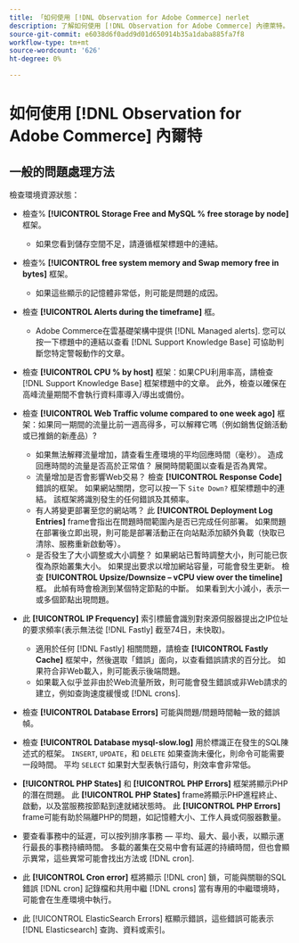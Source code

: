 ```yaml
---
title: 「如何使用 [!DNL Observation for Adobe Commerce] nerlet
description: 了解如何使用 [!DNL Observation for Adobe Commerce] 內德萊特。
source-git-commit: e6038d6f0add9d01d650914b35a1daba885fa7f8
workflow-type: tm+mt
source-wordcount: '626'
ht-degree: 0%

---
```


# 如何使用 [!DNL Observation for Adobe Commerce] 內爾特

## 一般的問題處理方法

檢查環境資源狀態：

* 檢查% **[!UICONTROL Storage Free and MySQL % free storage by node]** 框架。

   * 如果您看到儲存空間不足，請遵循框架標題中的連結。

* 檢查% **[!UICONTROL free system memory and Swap memory free in bytes]** 框架。

   * 如果這些顯示的記憶體非常低，則可能是問題的成因。

* 檢查 **[!UICONTROL Alerts during the timeframe]** 框。

   * Adobe Commerce在雲基礎架構中提供 [!DNL Managed alerts]. 您可以按一下標題中的連結以查看 [!DNL Support Knowledge Base] 可協助判斷您特定警報動作的文章。

* 檢查 **[!UICONTROL CPU % by host]** 框架：如果CPU利用率高，請檢查 [!DNL Support Knowledge Base] 框架標題中的文章。 此外，檢查以確保在高峰流量期間不會執行資料庫導入/導出或備份。

* 檢查 **[!UICONTROL Web Traffic volume compared to one week ago]** 框架：如果同一期間的流量比前一週高得多，可以解釋它嗎（例如銷售促銷活動或已推銷的新產品）?
   * 如果無法解釋流量增加，請查看生產環境的平均回應時間（毫秒）。 造成回應時間的流量是否高於正常值？ 展開時間範圍以查看是否為異常。
   * 流量增加是否會影響Web交易？ 檢查 **[!UICONTROL Response Code]** 錯誤的框架。 如果網站關閉，您可以按一下 `Site Down?` 框架標題中的連結。 該框架將識別發生的任何錯誤及其頻率。
   * 有人將變更部署至您的網站嗎？ 此 **[!UICONTROL Deployment Log Entries]** frame會指出在問題時間範圍內是否已完成任何部署。 如果問題在部署後立即出現，則可能是部署活動正在向站點添加額外負載（快取已清除、服務重新啟動等）。
   * 是否發生了大小調整或大小調整？ 如果網站已暫時調整大小，則可能已恢復為原始叢集大小。 如果提出要求以增加網站容量，可能會發生更新。 檢查 **[!UICONTROL Upsize/Downsize – vCPU view over the timeline]** 框。 此幀有時會檢測到某個特定節點的中斷。 如果看到大小減小，表示一或多個節點出現問題。

* 此 **[!UICONTROL IP Frequency]** 索引標籤會識別對來源伺服器提出之IP位址的要求頻率(表示無法從 [!DNL Fastly] 截至74日，未快取)。

   * 適用於任何 [!DNL Fastly] 相關問題，請檢查 **[!UICONTROL Fastly Cache]** 框架中，然後選取「錯誤」面向，以查看錯誤請求的百分比。 如果符合非Web載入，則可能表示後端問題。
   * 如果載入似乎並非由於Web流量所致，則可能會發生錯誤或非Web請求的建立，例如查詢速度緩慢或 [!DNL crons].

* 檢查 **[!UICONTROL Database Errors]** 可能與問題/問題時間軸一致的錯誤幀。
* 檢查 **[!UICONTROL Database mysql-slow.log]** 用於標識正在發生的SQL陳述式的框架。 `INSERT`, `UPDATE`，和 `DELETE` 如果查詢未優化，則命令可能需要一段時間。 平均 `SELECT` 如果對大型表執行語句，則效率會非常低。
* **[!UICONTROL PHP States]** 和 **[!UICONTROL PHP Errors]** 框架將顯示PHP的潛在問題。 此 **[!UICONTROL PHP States]** frame將顯示PHP進程終止、啟動，以及當服務按節點到達就緒狀態時。 此 **[!UICONTROL PHP Errors]** frame可能有助於隔離PHP的問題，如記憶體大小、工作人員或伺服器數量。
* 要查看事務中的延遲，可以按列排序事務 — 平均、最大、最小表，以顯示運行最長的事務持續時間。 多載的叢集在交易中會有延遲的持續時間，但也會顯示異常，這些異常可能會找出方法或 [!DNL cron].
* 此 **[!UICONTROL Cron error]** 框將顯示 [!DNL cron] 鎖，可能與關聯的SQL錯誤 [!DNL cron] 記錄檔和共用中繼 [!DNL crons] 當有專用的中繼環境時，可能會在生產環境中執行。
* 此 [!UICONTROL ElasticSearch Errors] 框顯示錯誤，這些錯誤可能表示 [!DNL Elasticsearch] 查詢、資料或索引。
